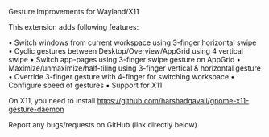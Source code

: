 Gesture Improvements for Wayland/X11

This extension adds following features:

• Switch windows from current workspace using 3-finger horizontal swipe
• Cyclic gestures between Desktop/Overview/AppGrid using 4 vertical swipe
• Switch app-pages using 3-finger swipe gesture on AppGrid
• Maximize/unmaximize/half-tiling using 3-finger vertical & horizontal gesture
• Override 3-finger gesture with 4-finger for switching workspace
• Configure speed of gestures
• Support for X11
   
On X11, you need to install https://github.com/harshadgavali/gnome-x11-gesture-daemon

Report any bugs/requests on GitHub (link directly below)
